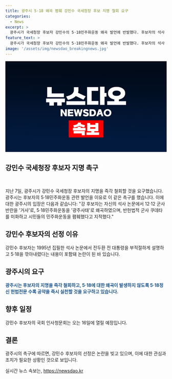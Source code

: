 ```yaml
---
title: 광주시 5·18 왜곡 폄훼 강민수 국세청장 후보 지명 철회 요구
categories:
  - News
excerpt: >
  광주시가 국세청장 후보자 강민수의 5·18민주화운동 왜곡 발언에 반발했다. 후보자의 석사 논문에서 전두환을 부적절하게 설명하고 민주화운동을 왜곡했다는 내용이 논란이 된 것에 대해 광주시는 후보자의 지명을 즉각 철회할 것을 요구했다. 광주시는 후보자의 역사인식을 비판하며 정부와 여당의 인사 지명에 실망을 표명했고, 5·18정신 헌법전문 수록 공약을 즉시 실천할 것을 요구했다.
feature_text: >
  광주시가 국세청장 후보자 강민수의 5·18민주화운동 왜곡 발언에 반발했다. 후보자의 석사 논문에서 전두환을 부적절하게 설명하고 민주화운동을 왜곡했다는 내용이 논란이 된 것에 대해 광주시는 후보자의 지명을 즉각 철회할 것을 요구했다. 광주시는 후보자의 역사인식을 비판하며 정부와 여당의 인사 지명에 실망을 표명했고, 5·18정신 헌법전문 수록 공약을 즉시 실천할 것을 요구했다.
image: '/assets/img/newsdao_breakingnews.jpg'
---
```


<p><img src="/assets/img/newsdao_breakingnews.jpg" alt="bookingtag 속보" /></p>

<h2><b>강민수 국세청장 후보자 지명 촉구</b></h2>

<p data-ke-size="size16">&nbsp;</p>

<p>지난 7일, 광주시가 강민수 국세청장 후보자의 지명을 즉각 철회할 것을 요구했습니다. 광주시는 후보자의 5·18민주화운동 관련 발언을 이유로 이 같은 촉구를 했습니다. 이에 대한 광주시의 입장은 다음과 같습니다: "강 후보자는 자신의 석사 논문에서 12·12 군사반란을 '거사'로, 5·18민주화운동을 '광주사태'로 왜곡하였으며, 반헌법적 군사 쿠데타를 미화하고 시민들의 민주화운동을 폄훼했다고 지적했다."</p>

<h2 data-ke-size="size26">강민수 후보자의 선정 이유</h2>

<p>강민수 후보자는 1995년 집필한 석사 논문에서 전두환 전 대통령을 부적절하게 설명하고 5·18을 깎아내렸다는 내용이 포함돼 논란이 된 바 있습니다.</p>

<h2 data-ke-size="size26">광주시의 요구</h2>

<p><b><span style="color: #1a5490;">광주시는 후보자의 지명을 즉각 철회하고, 5·18에 대한 왜곡이 발생하지 않도록 5·18정신 헌법전문 수록 공약을 즉시 실천할 것을 요구하고 있습니다.</span></b></p>

<h2 data-ke-size="size26">향후 일정</h2>

<p>강민수 후보자의 국회 인사청문회는 오는 16일에 열릴 예정입니다. </p>

<h2 data-ke-size="size26">결론</h2>

<p>광주시의 촉구에 따르면, 강민수 후보자의 선정은 논란을 빚고 있으며, 이에 대한 관심과 조치가 필요한 상황인 것으로 보입니다.</p>
실시간 뉴스 속보는, <a href="https://newsdao.kr" rel="dofollow">https://newsdao.kr</a>


